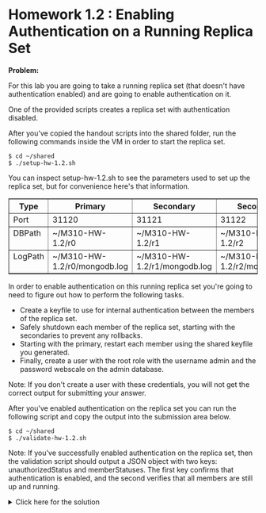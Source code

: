 # Homework 1.2 : Enabling Authentication on a Running Replica Set

**Problem:**

For this lab you are going to take a running replica set (that doesn't have authentication enabled) and are going to enable authentication on it.

One of the provided scripts creates a replica set with authentication disabled.

After you've copied the handout scripts into the shared folder, run the following commands inside the VM in order to start the replica set.

```
$ cd ~/shared
$ ./setup-hw-1.2.sh
```

You can inspect setup-hw-1.2.sh to see the parameters used to set up the replica set, but for convenience here's that information.

<table border="1" class="docutils">
<colgroup>
<col width="12%">
<col width="29%">
<col width="29%">
<col width="29%">
</colgroup>
<thead valign="bottom">
<tr><th class="head">Type</th>
<th class="head">Primary</th>
<th class="head">Secondary</th>
<th class="head">Secondary</th>
</tr>
</thead>
<tbody valign="top">
<tr><td>Port</td>
<td>31120</td>
<td>31121</td>
<td>31122</td>
</tr>
<tr><td>DBPath</td>
<td>~/M310-HW-1.2/r0</td>
<td>~/M310-HW-1.2/r1</td>
<td>~/M310-HW-1.2/r2</td>
</tr>
<tr><td>LogPath</td>
<td>~/M310-HW-1.2/r0/mongodb.log</td>
<td>~/M310-HW-1.2/r1/mongodb.log</td>
<td>~/M310-HW-1.2/r2/mongodb.log</td>
</tr>
</tbody>
</table>

In order to enable authentication on this running replica set you're going to need to figure out how to perform the following tasks.

- Create a keyfile to use for internal authentication between the members of the replica set.
- Safely shutdown each member of the replica set, starting with the secondaries to prevent any rollbacks.
- Starting with the primary, restart each member using the shared keyfile you generated.
- Finally, create a user with the root role with the username admin and the password webscale on the admin database.

Note: If you don't create a user with these credentials, you will not get the correct output for submitting your answer.

After you've enabled authentication on the replica set you can run the following script and copy the output into the submission area below.

```
$ cd ~/shared
$ ./validate-hw-1.2.sh
```

Note: If you've successfully enabled authentication on the replica set, then the validation script should output a JSON object with two keys: unauthorizedStatus and memberStatuses. The first key confirms that authentication is enabled, and the second verifies that all members are still up and running.

<details>
  <summary>Click here for the solution</summary>
    Answer: { unauthorizedStatus: { "ok" : 0, "errmsg" : "not authorized on admin to execute command { replSetGetStatus: 1.0 }", "code" : 13 }, memberStatuses: ["PRIMARY","SECONDARY","SECONDARY"] }
</details>


